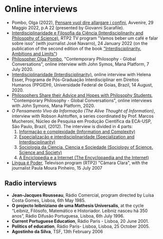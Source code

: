 # Online interviews 

* Pombo, Olga (2022),  [Pensare vuol dire allargare i confini](https://www.avvenire.it/agora/pagine/pensare-vuol-dire-allargare-i-confini), Avvenire, 29 Maggio 2022, p.A 22 (presented by Giovanni Scarafile). 
* [Interdisciplinaridade e Filosofia da Ciência (Interdisciplinarity and Philosophy of Science)](https://youtu.be/JThAgUMkH0Y), RTP2 TV program "Vamos beber um café e falar sobre isso" (with journalist José Navarro), 24 January 2022 (on the publication of the second edition of the book ["Interdisciplinarity. Ambitions and Limits"](https://www.aletheia.pt/products/interdisciplinaridade-ambicoes-e-limites))
*	[Philosopher Olga Pombo](https://www.youtube.com/watch?v=oOZaGbF3aLs&feature=youtu.be), "Contemporary Philosophy - Global Conversations", online interview with John Symos, Mana Platform, 7 July 2020.
* [Interdisciplinaridade (Interdisciplinarity)](https://www.youtube.com/watch?v=HJdyKZbsZes), online interview with Helena Esser, Programa de Pós-Graduação Interdisciplinar em Direitos Humanos (PPGIDH), Universidade Federal de Goias, Brazil, 14 August, 2020. 
* [Philosophers Share their Advice and Hopes with Philosophy Students](https://www.youtube.com/watch?v=GKzPtLdQMBM), "Contemporary Philosophy - Global Conversations", online interviews with John Symons, Mana Platform, 2020.
*	*O Pensamento Vivo da Informação (The Alive Thought of Information)*, interview with Robson Ashtoffen, a series coordinated by Prof. Marcos Mucheroni, Núcleo de Pesquisa em Produção Científica da ECA-USP, São Paulo, Brazil, (2012).  The interview is divided in 4 parts: 
     1.	[Informação e complexidade (Information and Complexity)](https://www.youtube.com/watch?v=hpncNUeEVYE&feature=plcp)
     2.	[Especialização e interdisciplinaridade (Specialization and Interdisciplinarity)](https://www.youtube.com/watch?v=ExyaET0GuVg)
     3.	[Sociologia da Ciencia. Ciencia e Sociedade (Sociology of Science. Science and Society)](https://www.youtube.com/watch?v=Ua2vMtqdgW8)
     4.	[A Enciclopedia e a Internet (The Encyclopaedia and the Internet)](https://www.youtube.com/watch?v=bLyV4bwh8sM)
* [Língua é Poder](https://arquivos.rtp.pt/conteudos/olga-pombo-e-guilherme-doliveira-martins/), Televison program (RTP2) "Câmara Clara", with the journalist Paula Moura Pinheiro, 15 July 2007  



## Radio interviews

* **Jean-Jacques Rousseau**, Rádio Comercial, program directed by Luísa Costa Gomes, Lisboa, 6th May 1985.  
* **O projecto leibniziano de uma Mathesis Universalis**, at the cycle “Leibniz, Filósofo, Matemático e Historiador. Leibniz nasceu há 350 anos”, Rádio Difusão Portuguesa, Lisboa, 6th July 1996.  
* **Current Portuguese Education**, Rádio Paris - Lisboa, 20 June 2001. 
* **Politics of education**, Rádio Paris- Lisboa, Lisboa, 25 October 2005.
* **Agostinho da Silva**, TSF, 13th February 2006 
